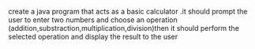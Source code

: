 create a java program that acts as a basic calculator .it should prompt the user to enter two numbers and choose an operation (addition,substraction,multiplication,division)then it should perform the selected operation and display the result to the user
